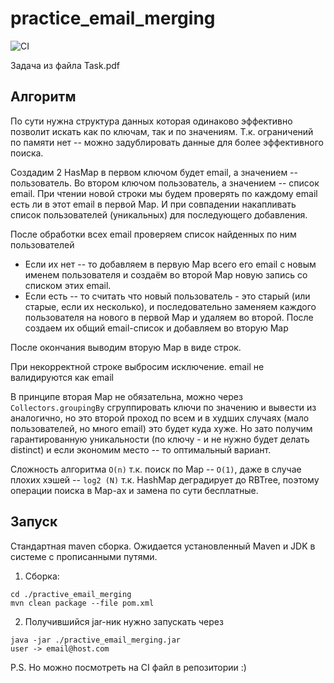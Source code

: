 # practice_email_merging

![CI](https://github.com/AlNat/practice_email_merging/workflows/CI/badge.svg)

Задача из файла Task.pdf


## Алгоритм

По сути нужна структура данных которая одинаково эффективно позволит искать как по ключам, так и по значениям.
Т.к. ограничений по памяти нет -- можно задублировать данные для более эффективного поиска.

Создадим 2 HasMap в первом ключом будет email, а значением -- пользователь. Во втором ключом пользователь, а значением -- список email.
При чтении новой строки мы будем проверять по каждому email есть ли в этот email в первой Map. 
И при совпадении накапливать список пользователей (уникальных) для последующего добавления.

После обработки всех email проверяем список найденных по ним пользователей

* Если их нет -- то добавляем в первую Map всего его email с новым именем пользователя и создаём во второй Map новую запись со списком этих email.
* Если есть -- то считать что новый пользователь - это старый (или старые, если их несколько),
    и последовательно заменяем каждого пользователя на нового в первой Map и удаляем во второй. 
    После создаем их общий email-список и добавляем во вторую Map

После окончания выводим вторую Map в виде строк.

При некорректной строке выбросим исключение.
email не валидируются как email


В принципе вторая Map не обязательна, можно через `Collectors.groupingBy` сгруппировать ключи по значению и вывести из аналогично,
но это второй проход по всем и в худших случаях (мало пользователей, но много email) это будет куда хуже. 
Но зато получим гарантированную уникальности (по ключу - и не нужно будет делать distinct) и если экономим место -- то оптимальный вариант.


Сложность алгоритма `O(n)` т.к. поиск по Map -- `O(1)`, даже в случае плохих хэшей -- `log2 (N)` т.к. HashMap деградирует до RBTree, 
поэтому операции поиска в Map-ах и замена по сути бесплатные.


## Запуск

Стандартная maven сборка. Ожидается установленный Maven и JDK в системе с прописанными путями.

1) Сборка:
```
cd ./practive_email_merging
mvn clean package --file pom.xml
```

2) Получившийся jar-ник нужно запускать через

```
java -jar ./practive_email_merging.jar 
user -> email@host.com
```


P.S.
Но можно посмотреть на CI файл в репозитории :)

